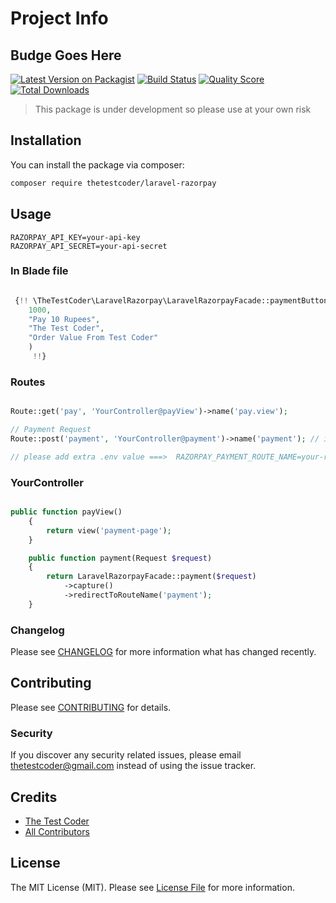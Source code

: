 # Project Info

## Budge Goes Here

[![Latest Version on Packagist](https://img.shields.io/packagist/v/thetestcoder/laravel-razorpay.svg?style=flat-square)](https://packagist.org/packages/thetestcoder/laravel-razorpay)
[![Build Status](https://img.shields.io/travis/thetestcoder/laravel-razorpay/master.svg?style=flat-square)](https://travis-ci.org/thetestcoder/laravel-razorpay)
[![Quality Score](https://img.shields.io/scrutinizer/g/thetestcoder/laravel-razorpay.svg?style=flat-square)](https://scrutinizer-ci.com/g/thetestcoder/laravel-razorpay)
[![Total Downloads](https://img.shields.io/packagist/dt/thetestcoder/laravel-razorpay.svg?style=flat-square)](https://packagist.org/packages/thetestcoder/laravel-razorpay)

> This package is under development so please use at your own risk

## Installation

You can install the package via composer:

```bash
composer require thetestcoder/laravel-razorpay
```

## Usage

``` env
RAZORPAY_API_KEY=your-api-key
RAZORPAY_API_SECRET=your-api-secret

```

### In Blade file

``` php

 {!! \TheTestCoder\LaravelRazorpay\LaravelRazorpayFacade::paymentButton(
    1000,
    "Pay 10 Rupees",
    "The Test Coder",
    "Order Value From Test Coder"
    )
     !!}

```

### Routes

``` php

Route::get('pay', 'YourController@payView')->name('pay.view');

// Payment Request
Route::post('payment', 'YourController@payment')->name('payment'); // if you change name('your custom name')

// please add extra .env value ===>  RAZORPAY_PAYMENT_ROUTE_NAME=your-route-name 

```

### YourController

``` php

public function payView()
    {
        return view('payment-page');
    }

    public function payment(Request $request)
    {
        return LaravelRazorpayFacade::payment($request)
            ->capture()
            ->redirectToRouteName('payment');
    }

```

### Changelog

Please see [CHANGELOG](CHANGELOG.md) for more information what has changed recently.

## Contributing

Please see [CONTRIBUTING](.github/CONTRIBUTING.md) for details.

### Security

If you discover any security related issues, please email thetestcoder@gmail.com instead of using the issue tracker.

## Credits

- [The Test Coder](https://github.com/thetestcoder)
- [All Contributors](../../contributors)

## License

The MIT License (MIT). Please see [License File](LICENSE.md) for more information.

